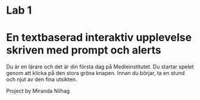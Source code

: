 # Lab 1
# En textbaserad interaktiv upplevelse skriven med prompt och alerts

Du är en lärare och det är din första dag på Medieinstitutet. 
Du startar spelet genom att klicka på den stora gröna knapen.
Innan du börjar, ta en stund och njut av den fina utsikten.

Project by Miranda Nilhag
